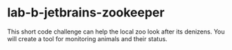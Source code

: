 # lab-b-jetbrains-zookeeper
This short code challenge can help the local zoo look after its denizens. You will create a tool for monitoring animals and their status.
